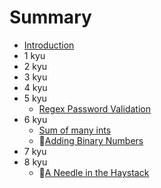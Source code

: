 # Summary

* [Introduction](README.md)
* 1 kyu
* 2 kyu
* 3 kyu
* 4 kyu
* 5 kyu
    * [Regex Password Validation](5-kyu/regex-password-validation.md)
* 6 kyu
    * [Sum of many ints](6-kyu/sum-of-many-ints.md)
    * 💖[Adding Binary Numbers](6-kyu/adding-binary-numbers.md)
* 7 kyu
* 8 kyu
    * 🎂[A Needle in the Haystack](8-kyu/a-needle-in-the-haystack.md)

